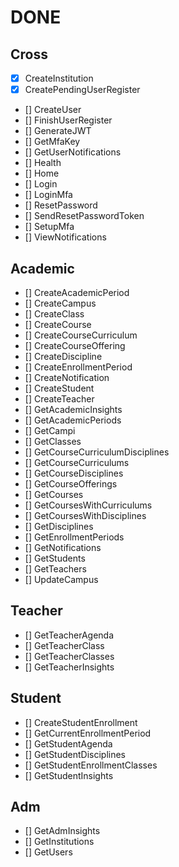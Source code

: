# DONE

## Cross
- [X] CreateInstitution
- [X] CreatePendingUserRegister
- [] CreateUser
- [] FinishUserRegister
- [] GenerateJWT
- [] GetMfaKey
- [] GetUserNotifications
- [] Health
- [] Home
- [] Login
- [] LoginMfa
- [] ResetPassword
- [] SendResetPasswordToken
- [] SetupMfa
- [] ViewNotifications

## Academic
- [] CreateAcademicPeriod
- [] CreateCampus
- [] CreateClass
- [] CreateCourse
- [] CreateCourseCurriculum
- [] CreateCourseOffering
- [] CreateDiscipline
- [] CreateEnrollmentPeriod
- [] CreateNotification
- [] CreateStudent
- [] CreateTeacher
- [] GetAcademicInsights
- [] GetAcademicPeriods
- [] GetCampi
- [] GetClasses
- [] GetCourseCurriculumDisciplines
- [] GetCourseCurriculums
- [] GetCourseDisciplines
- [] GetCourseOfferings
- [] GetCourses
- [] GetCoursesWithCurriculums
- [] GetCoursesWithDisciplines
- [] GetDisciplines
- [] GetEnrollmentPeriods
- [] GetNotifications
- [] GetStudents
- [] GetTeachers
- [] UpdateCampus

## Teacher

- [] GetTeacherAgenda
- [] GetTeacherClass
- [] GetTeacherClasses
- [] GetTeacherInsights

## Student

- [] CreateStudentEnrollment
- [] GetCurrentEnrollmentPeriod
- [] GetStudentAgenda
- [] GetStudentDisciplines
- [] GetStudentEnrollmentClasses
- [] GetStudentInsights

## Adm
- [] GetAdmInsights
- [] GetInstitutions
- [] GetUsers
